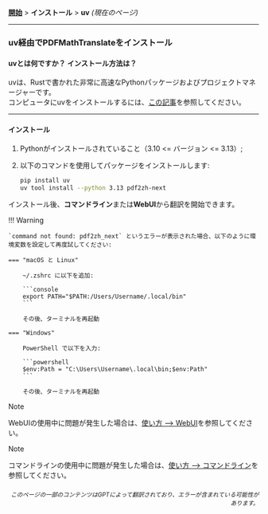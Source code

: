 [**開始**](./getting-started.md) > **インストール** > **uv** _(現在のページ)_

---

### uv経由でPDFMathTranslateをインストール

#### uvとは何ですか？ インストール方法は？

uvは、Rustで書かれた非常に高速なPythonパッケージおよびプロジェクトマネージャーです。
<br>
コンピュータにuvをインストールするには、[この記事](https://docs.astral.sh/uv/getting-started/installation/)を参照してください。

---

#### インストール

1. Pythonがインストールされていること（3.10 <= バージョン <= 3.13）;

2. 以下のコマンドを使用してパッケージをインストールします:

    ```bash
    pip install uv
    uv tool install --python 3.13 pdf2zh-next
    ```

インストール後、**コマンドライン**または**WebUI**から翻訳を開始できます。

!!! Warning

    `command not found: pdf2zh_next` というエラーが表示された場合、以下のように環境変数を設定して再度試してください:

    === "macOS と Linux"

        ~/.zshrc に以下を追加:

        ```console
        export PATH="$PATH:/Users/Username/.local/bin"
        ```

        その後、ターミナルを再起動

    === "Windows"

        PowerShell で以下を入力:

        ```powershell
        $env:Path = "C:\Users\Username\.local\bin;$env:Path"
        ```

        その後、ターミナルを再起動

> [!NOTE]
> WebUIの使用中に問題が発生した場合は、[使い方 --> WebUI](./USAGE_webui.md)を参照してください。

> [!NOTE]
> コマンドラインの使用中に問題が発生した場合は、[使い方 --> コマンドライン](./USAGE_commandline.md)を参照してください。

<div align="right"> 
<h6><small>このページの一部のコンテンツはGPTによって翻訳されており、エラーが含まれている可能性があります。</small></h6>